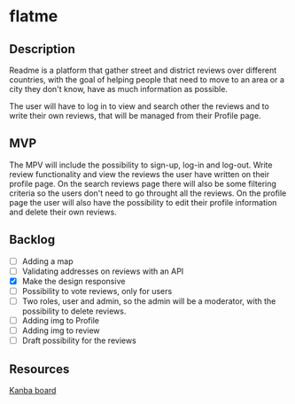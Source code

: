 # flatme

## Description

Readme is a platform that gather street and district reviews over different countries, with the goal of helping people that need to move to an area or a city they don't know, have as much information as possible.

The user will have to log in to view and search other the reviews and to write their own reviews, that will be managed from their Profile page.

## MVP

The MPV will include the possibility to sign-up, log-in and log-out. Write review functionality and view the reviews the user have written on their profile page. On the search reviews page there will also be some filtering criteria so the users don't need to go throught all the reviews. On the profile page the user will also have the possibility to edit their profile information and delete their own reviews.

## Backlog

- [ ] Adding a map 
- [ ] Validating addresses on reviews with an API
- [x] Make the design responsive
- [ ] Possibility to vote reviews, only for users
- [ ] Two roles, user and admin, so the admin will be a moderator, with the possibility to delete reviews.
- [ ] Adding img to Profile
- [ ] Adding img to review
- [ ] Draft possibility for the reviews

## Resources

[Kanba board](https://www.notion.so/martagigu/0b654384f6be44fba5dcf216264b9aad?v=033c7046f84a4e599f8b6908b6f344c7)
